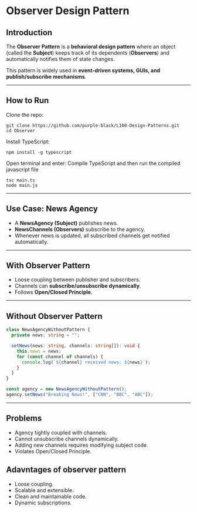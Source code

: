 # Observer Design Pattern

##  Introduction
The **Observer Pattern** is a **behavioral design pattern** where an object (called the **Subject**) keeps track of its dependents (**Observers**) and automatically notifies them of state changes.  

This pattern is widely used in **event-driven systems, GUIs, and publish/subscribe mechanisms**.

---
##  How to Run

Clone the repo:

```
git clone https://github.com/purple-black/L100-Design-Patterns.git
cd Observer
```

Install TypeScript:

```
npm install -g typescript
```

Open terminal and enter:
Compile TypeScript and then run the compiled javascript file

```
tsc main.ts
node main.js
```
---

## Use Case: News Agency
- A **NewsAgency (Subject)** publishes news.
- **NewsChannels (Observers)** subscribe to the agency.
- Whenever news is updated, all subscribed channels get notified automatically.

---

## With Observer Pattern
- Loose coupling between publisher and subscribers.
- Channels can **subscribe/unsubscribe dynamically**.
- Follows **Open/Closed Principle**.

---

## Without Observer Pattern
```ts
class NewsAgencyWithoutPattern {
  private news: string = "";

  setNews(news: string, channels: string[]): void {
    this.news = news;
    for (const channel of channels) {
      console.log(`${channel} received news: ${news}`);
    }
  }
}

const agency = new NewsAgencyWithoutPattern();
agency.setNews("Breaking News!", ["CNN", "BBC", "ABC"]);

```

---

## Problems

- Agency tightly coupled with channels.
- Cannot unsubscribe channels dynamically.
- Adding new channels requires modifying subject code.
- Violates Open/Closed Principle.

## Adavntages of observer pattern

- Loose coupling.
- Scalable and extensible.
- Clean and maintainable code.
- Dynamic subscriptions.
